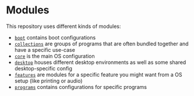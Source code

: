 # Modules
This repository uses different kinds of modules:
* [`boot`](./boot) contains boot configurations
* [`collections`](./collections) are groups of programs that are often bundled together and have a specific use-case
* [`core`](./core) is the main OS configuration
* [`desktop`](./desktop) houses different desktop environments as well as some shared desktop-specific config
* [`features`](./features) are modules for a specific feature you might want from a OS setup (like printing or audio)
* [`programs`](./programs) contains configurations for specific programs
